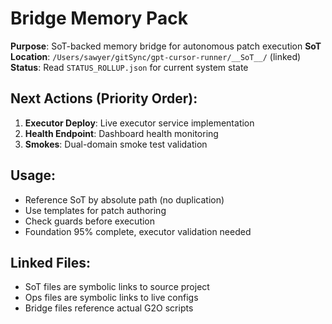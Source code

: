 # Bridge Memory Pack

**Purpose**: SoT-backed memory bridge for autonomous patch execution
**SoT Location**: `/Users/sawyer/gitSync/gpt-cursor-runner/__SoT__/` (linked)
**Status**: Read `STATUS_ROLLUP.json` for current system state

## Next Actions (Priority Order):
1. **Executor Deploy**: Live executor service implementation
2. **Health Endpoint**: Dashboard health monitoring
3. **Smokes**: Dual-domain smoke test validation

## Usage:
- Reference SoT by absolute path (no duplication)
- Use templates for patch authoring
- Check guards before execution
- Foundation 95% complete, executor validation needed

## Linked Files:
- SoT files are symbolic links to source project
- Ops files are symbolic links to live configs
- Bridge files reference actual G2O scripts
